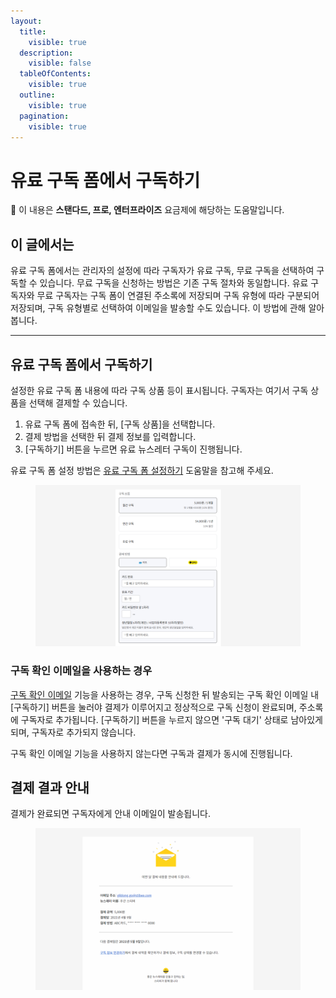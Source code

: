 ```yaml
---
layout:
  title:
    visible: true
  description:
    visible: false
  tableOfContents:
    visible: true
  outline:
    visible: true
  pagination:
    visible: true
---
```


# 유료 구독 폼에서 구독하기

💬 이 내용은 **스탠다드, 프로, 엔터프라이즈** 요금제에 해당하는 도움말입니다.

## 이 글에서는

유료 구독 폼에서는 관리자의 설정에 따라 구독자가 유료 구독, 무료 구독을 선택하여 구독할 수 있습니다. 무료 구독을 신청하는 방법은 기존 구독 절차와 동일합니다. 유료 구독자와 무료 구독자는 구독 폼이 연결된 주소록에 저장되며 구독 유형에 따라 구분되어 저장되며, 구독 유형별로 선택하여 이메일을 발송할 수도 있습니다. 이 방법에 관해 알아봅니다.

***

## 유료 구독 폼에서 구독하기 <a href="#h_98fc51eb6c" id="h_98fc51eb6c"></a>

설정한 유료 구독 폼 내용에 따라 구독 상품 등이 표시됩니다. 구독자는 여기서 구독 상품을 선택해 결제할 수 있습니다.&#x20;

1. 유료 구독 폼에 접속한 뒤, \[구독 상품]을 선택합니다.
2. 결제 방법을 선택한 뒤 결제 정보를 입력합니다.
3. \[구독하기] 버튼을 누르면 유료 뉴스레터 구독이 진행됩니다.

유료 구독 폼 설정 방법은 [유료 구독 폼 설정하기](../../settings/subscription-form.md) 도움말을 참고해 주세요.

<figure><img src="../../../.gitbook/assets/유료 구독 폼에서 구독하기 _ 유료 구독하기.png" alt=""><figcaption></figcaption></figure>

### 구독 확인 이메일을 사용하는 경우 <a href="#h_f2e8983884" id="h_f2e8983884"></a>

[구독 확인 이메일](../../../list/gather-subscribers/form.md#confirm_email) 기능을 사용하는 경우, 구독 신청한 뒤 발송되는 구독 확인 이메일 내 \[구독하기] 버튼을 눌러야 결제가 이루어지고 정상적으로 구독 신청이 완료되며, 주소록에 구독자로 추가됩니다. \[구독하기] 버튼을 누르지 않으면 '구독 대기' 상태로 남아있게되며, 구독자로 추가되지 않습니다.

구독 확인 이메일 기능을 사용하지 않는다면 구독과 결제가 동시에 진행됩니다.



## 결제 결과 안내 <a href="#h_a7c0627cfc" id="h_a7c0627cfc"></a>

결제가 완료되면 구독자에게 안내 이메일이 발송됩니다.

<figure><img src="../../../.gitbook/assets/유료 구독 폼에서 구독하기 _ 결제 결과 안내.png" alt=""><figcaption></figcaption></figure>
